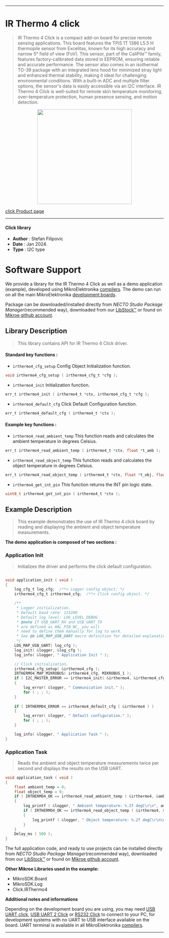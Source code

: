 
---
# IR Thermo 4 click

> IR Thermo 4 Click is a compact add-on board for precise remote sensing applications. This board features the TPiS 1T 1386 L5.5 H thermopile sensor from Excelitas, known for its high accuracy and narrow 5° field of view (FoV). This sensor, part of the CaliPile™ family, features factory-calibrated data stored in EEPROM, ensuring reliable and accurate performance. The sensor also comes in an isothermal TO-39 package with an integrated lens hood for minimized stray light and enhanced thermal stability, making it ideal for challenging environmental conditions. With a built-in ADC and multiple filter options, the sensor's data is easily accessible via an I2C interface. IR Thermo 4 Click is well-suited for remote skin temperature monitoring, over-temperature protection, human presence sensing, and motion detection.

<p align="center">
  <img src="https://download.mikroe.com/images/click_for_ide/irthermo4_click.png" height=300px>
</p>

[click Product page](https://www.mikroe.com/ir-thermo-4-click)

---


#### Click library

- **Author**        : Stefan Filipovic
- **Date**          : Jan 2024.
- **Type**          : I2C type


# Software Support

We provide a library for the IR Thermo 4 Click
as well as a demo application (example), developed using MikroElektronika
[compilers](https://www.mikroe.com/necto-studio).
The demo can run on all the main MikroElektronika [development boards](https://www.mikroe.com/development-boards).

Package can be downloaded/installed directly from *NECTO Studio Package Manager*(recommended way), downloaded from our [LibStock&trade;](https://libstock.mikroe.com) or found on [Mikroe github account](https://github.com/MikroElektronika/mikrosdk_click_v2/tree/master/clicks).

## Library Description

> This library contains API for IR Thermo 4 Click driver.

#### Standard key functions :

- `irthermo4_cfg_setup` Config Object Initialization function.
```c
void irthermo4_cfg_setup ( irthermo4_cfg_t *cfg );
```

- `irthermo4_init` Initialization function.
```c
err_t irthermo4_init ( irthermo4_t *ctx, irthermo4_cfg_t *cfg );
```

- `irthermo4_default_cfg` Click Default Configuration function.
```c
err_t irthermo4_default_cfg ( irthermo4_t *ctx );
```

#### Example key functions :

- `irthermo4_read_ambient_temp` This function reads and calculates the ambient temperature in degrees Celsius.
```c
err_t irthermo4_read_ambient_temp ( irthermo4_t *ctx, float *t_amb );
```

- `irthermo4_read_object_temp` This function reads and calculates the object temperature in degrees Celsius.
```c
err_t irthermo4_read_object_temp ( irthermo4_t *ctx, float *t_obj, float t_amb );
```

- `irthermo4_get_int_pin` This function returns the INT pin logic state.
```c
uint8_t irthermo4_get_int_pin ( irthermo4_t *ctx );
```

## Example Description

> This example demonstrates the use of IR Thermo 4 click board by reading and displaying the ambient and object temperature measurements.

**The demo application is composed of two sections :**

### Application Init

> Initializes the driver and performs the click default configuration.

```c

void application_init ( void )
{
    log_cfg_t log_cfg;  /**< Logger config object. */
    irthermo4_cfg_t irthermo4_cfg;  /**< Click config object. */

    /** 
     * Logger initialization.
     * Default baud rate: 115200
     * Default log level: LOG_LEVEL_DEBUG
     * @note If USB_UART_RX and USB_UART_TX 
     * are defined as HAL_PIN_NC, you will 
     * need to define them manually for log to work. 
     * See @b LOG_MAP_USB_UART macro definition for detailed explanation.
     */
    LOG_MAP_USB_UART( log_cfg );
    log_init( &logger, &log_cfg );
    log_info( &logger, " Application Init " );

    // Click initialization.
    irthermo4_cfg_setup( &irthermo4_cfg );
    IRTHERMO4_MAP_MIKROBUS( irthermo4_cfg, MIKROBUS_1 );
    if ( I2C_MASTER_ERROR == irthermo4_init( &irthermo4, &irthermo4_cfg ) ) 
    {
        log_error( &logger, " Communication init." );
        for ( ; ; );
    }
    
    if ( IRTHERMO4_ERROR == irthermo4_default_cfg ( &irthermo4 ) )
    {
        log_error( &logger, " Default configuration." );
        for ( ; ; );
    }

    log_info( &logger, " Application Task " );
}

```

### Application Task

> Reads the ambient and object temperature measurements twice per second and displays the results on the USB UART.

```c
void application_task ( void )
{
    float ambient_temp = 0;
    float object_temp = 0;
    if ( IRTHERMO4_OK == irthermo4_read_ambient_temp ( &irthermo4, &ambient_temp ) )
    {
        log_printf ( &logger, " Ambient temperature: %.2f degC\r\n", ambient_temp );
        if ( IRTHERMO4_OK == irthermo4_read_object_temp ( &irthermo4, &object_temp, ambient_temp ) )
        {
            log_printf ( &logger, " Object temperature: %.2f degC\r\n\n", object_temp );
        }
    }
    Delay_ms ( 500 );
}
```

The full application code, and ready to use projects can be installed directly from *NECTO Studio Package Manager*(recommended way), downloaded from our [LibStock&trade;](https://libstock.mikroe.com) or found on [Mikroe github account](https://github.com/MikroElektronika/mikrosdk_click_v2/tree/master/clicks).

**Other Mikroe Libraries used in the example:**

- MikroSDK.Board
- MikroSDK.Log
- Click.IRThermo4

**Additional notes and informations**

Depending on the development board you are using, you may need
[USB UART click](https://www.mikroe.com/usb-uart-click),
[USB UART 2 Click](https://www.mikroe.com/usb-uart-2-click) or
[RS232 Click](https://www.mikroe.com/rs232-click) to connect to your PC, for
development systems with no UART to USB interface available on the board. UART
terminal is available in all MikroElektronika
[compilers](https://shop.mikroe.com/compilers).

---
